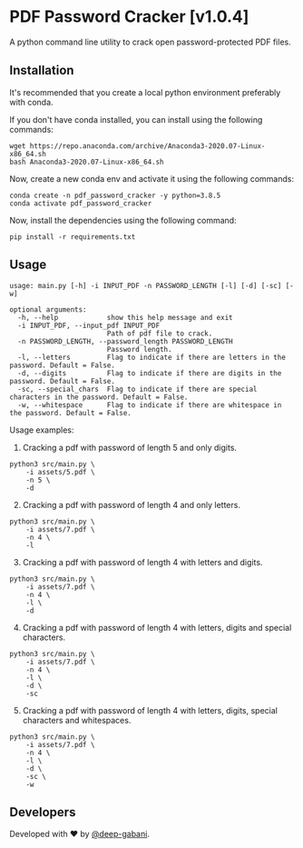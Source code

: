 # PDF Password Cracker [v1.0.4]

A python command line utility to crack open password-protected PDF files.


## Installation
It's recommended that you create a local python environment preferably with conda.

If you don't have conda installed, you can install using the following commands:
```shell
wget https://repo.anaconda.com/archive/Anaconda3-2020.07-Linux-x86_64.sh
bash Anaconda3-2020.07-Linux-x86_64.sh
```

Now, create a new conda env and activate it using the following commands:
```shell
conda create -n pdf_password_cracker -y python=3.8.5
conda activate pdf_password_cracker
```

Now, install the dependencies using the following command:
```shell
pip install -r requirements.txt
```


## Usage
```
usage: main.py [-h] -i INPUT_PDF -n PASSWORD_LENGTH [-l] [-d] [-sc] [-w]

optional arguments:
  -h, --help            show this help message and exit
  -i INPUT_PDF, --input_pdf INPUT_PDF
                        Path of pdf file to crack.
  -n PASSWORD_LENGTH, --password_length PASSWORD_LENGTH
                        Password length.
  -l, --letters         Flag to indicate if there are letters in the password. Default = False.
  -d, --digits          Flag to indicate if there are digits in the password. Default = False.
  -sc, --special_chars  Flag to indicate if there are special characters in the password. Default = False.
  -w, --whitespace      Flag to indicate if there are whitespace in the password. Default = False.
```

Usage examples:
1. Cracking a pdf with password of length 5 and only digits.
```
python3 src/main.py \
    -i assets/5.pdf \
    -n 5 \
    -d
```

2. Cracking a pdf with password of length 4 and only letters.
```
python3 src/main.py \
    -i assets/7.pdf \
    -n 4 \
    -l
```

3. Cracking a pdf with password of length 4 with letters and digits.
```
python3 src/main.py \
    -i assets/7.pdf \
    -n 4 \
    -l \
    -d
```

4. Cracking a pdf with password of length 4 with letters, digits and special characters.
```
python3 src/main.py \
    -i assets/7.pdf \
    -n 4 \
    -l \
    -d \
    -sc
```

5. Cracking a pdf with password of length 4 with letters, digits, special characters and whitespaces.
```
python3 src/main.py \
    -i assets/7.pdf \
    -n 4 \
    -l \
    -d \
    -sc \
    -w
```

## Developers
Developed with ❤️  by [@deep-gabani](https://github.com/deep-gabani).
